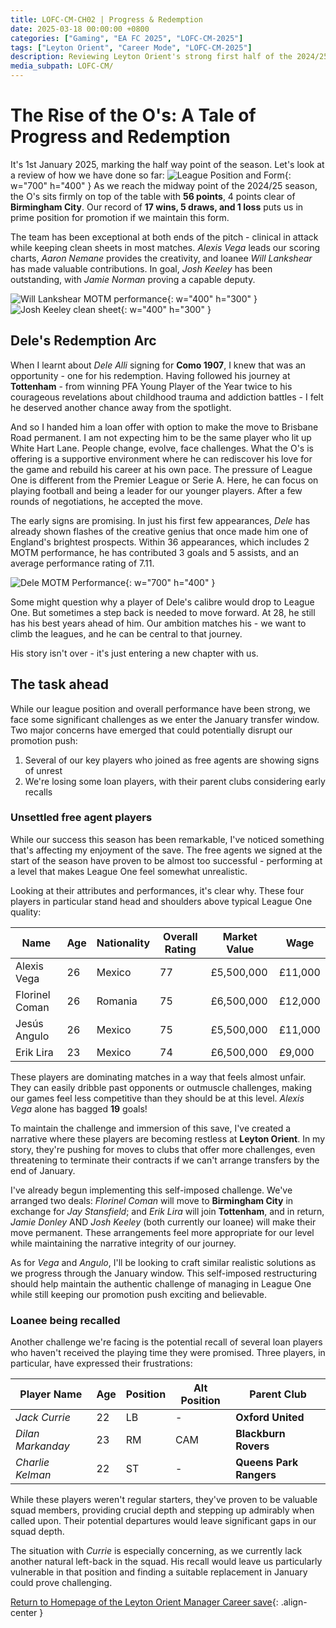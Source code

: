 ```yaml
---
title: LOFC-CM-CH02 | Progress & Redemption
date: 2025-03-18 00:00:00 +0800
categories: ["Gaming", "EA FC 2025", "LOFC-CM-2025"]
tags: ["Leyton Orient", "Career Mode", "LOFC-CM-2025"]
description: Reviewing Leyton Orient's strong first half of the 2024/25 season, their top league position, and the significant impact of Dele Alli's loan move and the narrative around unsettled free agents and potential loan recalls.
media_subpath: LOFC-CM/
---
```

# The Rise of the O's: A Tale of Progress and Redemption

It's 1st January 2025, marking the half way point of the season. Let's look at a review of how we have done so far:
![League Position and Form](CH02/Leyton_Orient_CM-20250101_1.png){: w="700" h="400" }
As we reach the midway point of the 2024/25 season, the O's sits firmly on top of the table with **56 points**, 4 points clear of **Birmingham City**. Our record of **17 wins, 5 draws, and 1 loss** puts us in prime position for promotion if we maintain this form.

The team has been exceptional at both ends of the pitch - clinical in attack while keeping clean sheets in most matches. *Alexis Vega* leads our scoring charts, *Aaron Nemane* provides the creativity, and loanee *Will Lankshear* has made valuable contributions. In goal, *Josh Keeley* has been outstanding, with *Jamie Norman* proving a capable deputy.

![Will Lankshear MOTM performance](CH02/Lankshear_MOTM_20241221.png){: w="400" h="300" } ![Josh Keeley clean sheet](CH02/Keeley_SNS_20241216.png){: w="400" h="300" }

## Dele's Redemption Arc

When I learnt about *Dele Alli* signing for **Como 1907**, I knew that was an opportunity - one for his redemption. Having followed his journey at **Tottenham** - from winning PFA Young Player of the Year twice to his courageous revelations about childhood trauma and addiction battles - I felt he deserved another chance away from the spotlight.

And so I handed him a loan offer with option to make the move to Brisbane Road permanent. I am not expecting him to be the same player who lit up White Hart Lane. People change, evolve, face challenges. What the O's is offering is a supportive environment where he can rediscover his love for the game and rebuild his career at his own pace. The pressure of League One is different from the Premier League or Serie A. Here, he can focus on playing football and being a leader for our younger players. After a few rounds of negotiations, he accepted the move.

The early signs are promising. In just his first few appearances, *Dele* has already shown flashes of the creative genius that once made him one of England's brightest prospects. Within 36 appearances, which includes 2 MOTM performance, he has contributed 3 goals and 5 assists, and an average performance rating of 7.11.

![Dele MOTM Performance](CH02/Dele_MOTM_20241207.png){: w="700" h="400" }

Some might question why a player of Dele's calibre would drop to League One. But sometimes a step back is needed to move forward. At 28, he still has his best years ahead of him. Our ambition matches his - we want to climb the leagues, and he can be central to that journey.

His story isn't over - it's just entering a new chapter with us.

## The task ahead

While our league position and overall performance have been strong, we face some significant challenges as we enter the January transfer window. Two major concerns have emerged that could potentially disrupt our promotion push:

1. Several of our key players who joined as free agents are showing signs of unrest
2. We're losing some loan players, with their parent clubs considering early recalls

### Unsettled free agent players

While our success this season has been remarkable, I've noticed something that's affecting my enjoyment of the save. The free agents we signed at the start of the season have proven to be almost too successful - performing at a level that makes League One feel somewhat unrealistic.

Looking at their attributes and performances, it's clear why. These four players in particular stand head and shoulders above typical League One quality:

| Name | Age | Nationality | Overall Rating | Market Value | Wage |
|------|-----|------------|-----|--------------|------|
| Alexis Vega | 26 | Mexico | 77 | £5,500,000 | £11,000 |
| Florinel Coman | 26 | Romania | 75 | £6,500,000 | £12,000 |
| Jesús Angulo | 26 | Mexico | 75 | £5,500,000 | £11,000 |
| Erik Lira | 23 | Mexico | 74 | £6,500,000 | £9,000 |

These players are dominating matches in a way that feels almost unfair. They can easily dribble past opponents or outmuscle challenges, making our games feel less competitive than they should be at this level. *Alexis Vega* alone has bagged **19** goals!

To maintain the challenge and immersion of this save, I've created a narrative where these players are becoming restless at **Leyton Orient**. In my story, they're pushing for moves to clubs that offer more challenges, even threatening to terminate their contracts if we can't arrange transfers by the end of January.

I've already begun implementing this self-imposed challenge. We've arranged two deals: *Florinel Coman* will move to **Birmingham City** in exchange for *Jay Stansfield*; and *Erik Lira* will join **Tottenham**, and in return, *Jamie Donley* AND *Josh Keeley* (both currently our loanee) will make their move permanent. These arrangements feel more appropriate for our level while maintaining the narrative integrity of our journey.

As for *Vega* and *Angulo*, I'll be looking to craft similar realistic solutions as we progress through the January window. This self-imposed restructuring should help maintain the authentic challenge of managing in League One while still keeping our promotion push exciting and believable.

### Loanee being recalled

Another challenge we're facing is the potential recall of several loan players who haven't received the playing time they were promised. Three players, in particular, have expressed their frustrations:

| Player Name | Age | Position | Alt Position | Parent Club |
|------------|-----|----------|--------------|-------------|
| *Jack Currie* | 22 | LB | - | **Oxford United** |
| *Dilan Markanday* | 23 | RM | CAM | **Blackburn Rovers** |
| *Charlie Kelman* | 22 | ST | - | **Queens Park Rangers** |

While these players weren't regular starters, they've proven to be valuable squad members, providing crucial depth and stepping up admirably when called upon. Their potential departures would leave significant gaps in our squad depth.

The situation with *Currie* is especially concerning, as we currently lack another natural left-back in the squad. His recall would leave us particularly vulnerable in that position and finding a suitable replacement in January could prove challenging.

[Return to Homepage of the Leyton Orient Manager Career save](/posts/LOFC-CM-CH00/){: .align-center }
